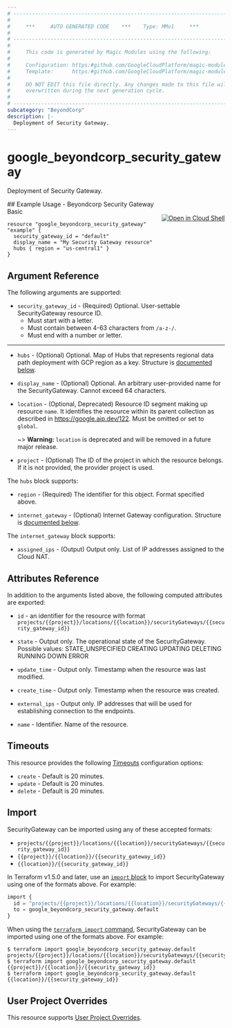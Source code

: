 ```yaml
---
# ----------------------------------------------------------------------------
#
#     ***     AUTO GENERATED CODE    ***    Type: MMv1     ***
#
# ----------------------------------------------------------------------------
#
#     This code is generated by Magic Modules using the following:
#
#     Configuration: https:#github.com/GoogleCloudPlatform/magic-modules/tree/main/mmv1/products/beyondcorp/SecurityGateway.yaml
#     Template:      https:#github.com/GoogleCloudPlatform/magic-modules/tree/main/mmv1/templates/terraform/resource.html.markdown.tmpl
#
#     DO NOT EDIT this file directly. Any changes made to this file will be
#     overwritten during the next generation cycle.
#
# ----------------------------------------------------------------------------
subcategory: "BeyondCorp"
description: |-
  Deployment of Security Gateway.
---
```


# google_beyondcorp_security_gateway

Deployment of Security Gateway.



<div class = "oics-button" style="float: right; margin: 0 0 -15px">
  <a href="https://console.cloud.google.com/cloudshell/open?cloudshell_git_repo=https%3A%2F%2Fgithub.com%2Fterraform-google-modules%2Fdocs-examples.git&cloudshell_image=gcr.io%2Fcloudshell-images%2Fcloudshell%3Alatest&cloudshell_print=.%2Fmotd&cloudshell_tutorial=.%2Ftutorial.md&cloudshell_working_dir=beyondcorp_security_gateway_basic&open_in_editor=main.tf" target="_blank">
    <img alt="Open in Cloud Shell" src="//gstatic.com/cloudssh/images/open-btn.svg" style="max-height: 44px; margin: 32px auto; max-width: 100%;">
  </a>
</div>
## Example Usage - Beyondcorp Security Gateway Basic


```hcl
resource "google_beyondcorp_security_gateway" "example" {
  security_gateway_id = "default"
  display_name = "My Security Gateway resource"
  hubs { region = "us-central1" }
}
```

## Argument Reference

The following arguments are supported:


* `security_gateway_id` -
  (Required)
  Optional. User-settable SecurityGateway resource ID.
  * Must start with a letter.
  * Must contain between 4-63 characters from `/a-z-/`.
  * Must end with a number or letter.


- - -


* `hubs` -
  (Optional)
  Optional. Map of Hubs that represents regional data path deployment with GCP region
  as a key.
  Structure is [documented below](#nested_hubs).

* `display_name` -
  (Optional)
  Optional. An arbitrary user-provided name for the SecurityGateway.
  Cannot exceed 64 characters.

* `location` -
  (Optional, Deprecated)
  Resource ID segment making up resource `name`. It identifies the resource within its parent collection as described in https://google.aip.dev/122. Must be omitted or set to `global`.

  ~> **Warning:** `location` is deprecated and will be removed in a future major release.

* `project` - (Optional) The ID of the project in which the resource belongs.
    If it is not provided, the provider project is used.


<a name="nested_hubs"></a>The `hubs` block supports:

* `region` - (Required) The identifier for this object. Format specified above.

* `internet_gateway` -
  (Optional)
  Internet Gateway configuration.
  Structure is [documented below](#nested_hubs_hub_internet_gateway).


<a name="nested_internet_gateway"></a>The `internet_gateway` block supports:

* `assigned_ips` -
  (Output)
  Output only. List of IP addresses assigned to the Cloud NAT.

## Attributes Reference

In addition to the arguments listed above, the following computed attributes are exported:

* `id` - an identifier for the resource with format `projects/{{project}}/locations/{{location}}/securityGateways/{{security_gateway_id}}`

* `state` -
  Output only. The operational state of the SecurityGateway.
  Possible values:
  STATE_UNSPECIFIED
  CREATING
  UPDATING
  DELETING
  RUNNING
  DOWN
  ERROR

* `update_time` -
  Output only. Timestamp when the resource was last modified.

* `create_time` -
  Output only. Timestamp when the resource was created.

* `external_ips` -
  Output only. IP addresses that will be used for establishing
  connection to the endpoints.

* `name` -
  Identifier. Name of the resource.


## Timeouts

This resource provides the following
[Timeouts](https://developer.hashicorp.com/terraform/plugin/sdkv2/resources/retries-and-customizable-timeouts) configuration options:

- `create` - Default is 20 minutes.
- `update` - Default is 20 minutes.
- `delete` - Default is 20 minutes.

## Import


SecurityGateway can be imported using any of these accepted formats:

* `projects/{{project}}/locations/{{location}}/securityGateways/{{security_gateway_id}}`
* `{{project}}/{{location}}/{{security_gateway_id}}`
* `{{location}}/{{security_gateway_id}}`


In Terraform v1.5.0 and later, use an [`import` block](https://developer.hashicorp.com/terraform/language/import) to import SecurityGateway using one of the formats above. For example:

```tf
import {
  id = "projects/{{project}}/locations/{{location}}/securityGateways/{{security_gateway_id}}"
  to = google_beyondcorp_security_gateway.default
}
```

When using the [`terraform import` command](https://developer.hashicorp.com/terraform/cli/commands/import), SecurityGateway can be imported using one of the formats above. For example:

```
$ terraform import google_beyondcorp_security_gateway.default projects/{{project}}/locations/{{location}}/securityGateways/{{security_gateway_id}}
$ terraform import google_beyondcorp_security_gateway.default {{project}}/{{location}}/{{security_gateway_id}}
$ terraform import google_beyondcorp_security_gateway.default {{location}}/{{security_gateway_id}}
```

## User Project Overrides

This resource supports [User Project Overrides](https://registry.terraform.io/providers/hashicorp/google/latest/docs/guides/provider_reference#user_project_override).
